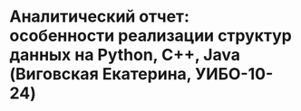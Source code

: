 # Аналитический отчет: особенности реализации структур данных на Python, C++, Java (Виговская Екатерина, УИБО-10-24)
